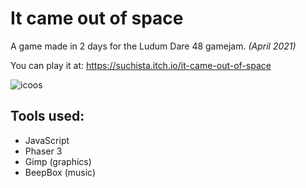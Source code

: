 # It came out of space
A game made in 2 days for the Ludum Dare 48 gamejam. *(April 2021)*

You can play it at:
https://suchista.itch.io/it-came-out-of-space

![icoos](https://user-images.githubusercontent.com/75221970/116317865-3a5c2000-a7b4-11eb-98bf-0d4c1fdd07ac.png)

## Tools used:
- JavaScript
- Phaser 3
- Gimp (graphics)
- BeepBox (music)
